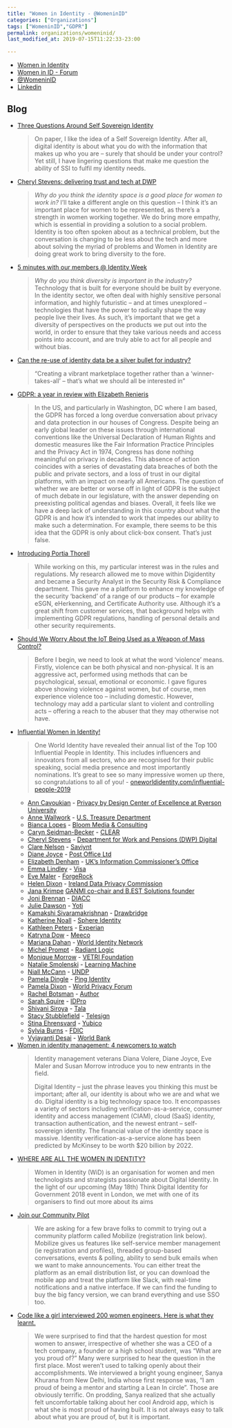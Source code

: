 ```yaml
---
title: "Women in Identity - @WomeninID"
categories: ["Organizations"]
tags: ["WomeninID","GDPR"]
permalink: organizations/womeninid/
last_modified_at: 2019-07-15T11:22:33-23:00

---
```


* [Women in Identity](https://womeninidentity.org)
* [Women in ID - Forum](https://womeninidentity.org/forums/)
* [@WomeninID](https://twitter.com/WomeninID)
* [Linkedin](https://www.linkedin.com/company/women-in-identity/)

## Blog

* [Three Questions Around Self Sovereign Identity](https://womeninidentity.org/2019/07/05/3-questions-self-sovereign-identity/)
  >On paper, I like the idea of a Self Sovereign Identity. After all, digital identity is about what you do with the information that makes up who you are – surely that should be under your control? Yet still, I have lingering questions that make me question the ability of SSI to fulfil my identity needs.
* [Cheryl Stevens: delivering trust and tech at DWP](https://womeninidentity.org/2019/07/03/cheryl-stevens/)
  >*Why do you think the identity space is a good place for women to work in?*
    >I’ll take a different angle on this question – I think it’s an important place for women to be represented, as there’s a strength in women working together. We do bring more empathy, which is essential in providing a solution to a social problem. Identity is too often spoken about as a technical problem, but the conversation is changing to be less about the tech and more about solving the myriad of problems and Women in Identity are doing great work to bring diversity to the fore.
* [5 minutes with our members @ Identity Week](https://womeninidentity.org/2019/07/01/5-minutes-with/)
  >*Why do you think diversity is important in the industry?*
    >Technology that is built for everyone should be built by everyone. In the identity sector, we often deal with highly sensitive personal information, and highly futuristic – and at times unexplored – technologies that have the power to radically shape the way people live their lives. As such, it’s important that we get a diversity of perspectives on the products we put out into the world, in order to ensure that they take various needs and access points into account, and are truly able to act for all people and without bias.
* [Can the re-use of identity data be a silver bullet for industry?](https://womeninidentity.org/2019/06/19/re-use-identity-a-silver-bullet-for-identity/)
  >“Creating a vibrant marketplace together rather than a ‘winner-takes-all’ – that’s what we should all be interested in”
* [GDPR: a year in review with Elizabeth Renieris](https://womeninidentity.org/2019/06/14/gdpr-with-elizabeth-renieris/)
  >In the US, and particularly in Washington, DC where I am based, the GDPR has forced a long overdue conversation about privacy and data protection in our houses of Congress. Despite being an early global leader on these issues through international conventions like the Universal Declaration of Human Rights and domestic measures like the Fair Information Practice Principles and the Privacy Act in 1974, Congress has done nothing meaningful on privacy in decades. This absence of action coincides with a series of devastating data breaches of both the public and private sectors, and a loss of trust in our digital platforms, with an impact on nearly all Americans. The question of whether we are better or worse off in light of GDPR is the subject of much debate in our legislature, with the answer depending on preexisting political agendas and biases. Overall, it feels like we have a deep lack of understanding in this country about what the GDPR is and how it’s intended to work that impedes our ability to make such a determination. For example, there seems to be this idea that the GDPR is only about click-box consent. That’s just false.
* [Introducing Portia Thorell](https://womeninidentity.org/2019/06/14/introducing-portia-thorell/)
  >While working on this, my particular interest was in the rules and regulations. My research allowed me to move within Digidentity and became a Security Analyst in the Security Risk & Compliance department. This gave me a platform to enhance my knowledge of the security ‘backend’ of a range of our products – for example eSGN, eHerkenning, and Certificate Authority use. Although it’s a great shift from customer services, that background helps with implementing GDPR regulations, handling of personal details and other security requirements.
* [Should We Worry About the IoT Being Used as a Weapon of Mass Control?](https://womeninidentity.org/2019/06/12/should-we-worry-about-the-iot-being-used-as-a-weapon-of-mass-control/)
  >Before I begin, we need to look at what the word ‘violence’ means. Firstly, violence can be both physical and non-physical. It is an aggressive act, performed using methods that can be psychological, sexual, emotional or economic. I gave figures above showing violence against women, but of course, men experience violence too – including domestic. However, technology may add a particular slant to violent and controlling acts – offering a reach to the abuser that they may otherwise not have.
* [Influential Women in Identity!](https://womeninidentity.org/2019/06/11/influential-women-in-identity/)
  >One World Identity have revealed their annual list of the Top 100 Influential People in Identity. This includes influencers and innovators from all sectors, who are recognised for their public speaking, social media presence and most importantly nominations. It’s great to see so many impressive women up there, so congratulations to all of you! - [oneworldidentity.com/influential-people-2019](https://oneworldidentity.com/influential-people-2019/)
  * [Ann Cavoukian](https://twitter.com/AnnCavoukian?lang=en) - 
[Privacy by Design Center of Excellence at Ryerson University](https://www.ryerson.ca/pbdce/)
  * [Anne Wallwork](https://www.linkedin.com/in/anne-wallwork-bb365841/) - [U.S. Treasure Department](https://home.treasury.gov/)
  * [Bianca Lopes](https://twitter.com/biasmlopes) - [Bloom Media & Consulting](https://www.biasmlopes.com/)
  * [Caryn Seidman-Becker](https://twitter.com/CLEARcaryn?lang=en) - [CLEAR](http://www.clearme.com/)
  * [Cheryl Stevens](https://www.linkedin.com/in/cheryl-stevens-mbe-883649122/) - [Department for Work and Pensions (DWP) Digital](https://dwpdigital.blog.gov.uk/)
  * [Clare Nelson](https://twitter.com/Safe_SaaS) - [Saviynt](https://www.saviynt.com/)
  * [Diane Joyce](https://twitter.com/kiwiIDgal) - [Post Office Ltd](https://www.postoffice.co.uk/document-certification-service)
  * [Elizabeth Denham](https://www.linkedin.com/in/elizabeth-denham-a5913513/) - [UK’s Information Commissioner’s Office](https://ico.org.uk/)
  * [Emma Lindley](https://twitter.com/EmLindley) - [Visa](https://usa.visa.com/)
  * [Eve Maler](https://twitter.com/xmlgrrl?lang=en) - [ForgeRock](https://www.forgerock.com/)
  * [Helen Dixon](https://www.linkedin.com/in/helen-dixon-1765318/) - [Ireland Data Privacy Commission](https://www.dataprotection.ie/)
  * [Jana Krimpe](https://twitter.com/JanaKrimpe?lang=en) [GANMI co-chair and B.EST Solutions founder](https://www.eema.org/work-channels/ganmi/)
  * [Joni Brennan](https://twitter.com/jonibrennan) - [DIACC](https://diacc.ca/)
  * [Julie Dawson](https://twitter.com/surfandturftech) - [Yoti](https://www.yoti.com/)
  * [Kamakshi Sivaramakrishnan](https://twitter.com/kamakshis) - [Drawbridge](http://www.drawbridge.com/)
  * [Katherine Noall](https://twitter.com/_katherinen) - [Sphere Identity](https://sphereidentity.com/)
  * [Kathleen Peters](https://twitter.com/KathleenMPeters?lang=en) - [Experian](http://www.experian.com/)
  * [Katryna Dow](https://twitter.com/katrynadow) - [Meeco](https://meeco.me/)
  * [Mariana Dahan](https://twitter.com/marianadahan) - [World Identity Network](https://www.win.systems/)
  * [Michel Prompt](https://www.linkedin.com/in/michel-prompt-197127/) - [Radiant Logic](https://www.radiantlogic.com)
  * [Monique Morrow](https://twitter.com/moniquejmorrow) - [VETRI Foundation](https://vetri.global/)
  * [Natalie Smolenski](https://twitter.com/NSmolenski) - [Learning Machine](https://www.learningmachine.com/)
  * [Niall McCann](https://www.linkedin.com/in/niall-mccann-7787547/) - [UNDP](https://www.undp.org/content/undp/en/home.html)
  * [Pamela Dingle](https://twitter.com/pamelarosiedee) - [Ping Identity](https://www.pingidentity.com/)
  * [Pamela Dixon](https://twitter.com/thepamdixon?lang=en) - [World Privacy Forum](http://www.worldprivacyforum.org/)
  * [Rachel Botsman](https://twitter.com/rachelbotsman?ref_src=twsrc%5Egoogle%7Ctwcamp%5Eserp%7Ctwgr%5Eauthor) - [Author](https://rachelbotsman.com/)
  * [Sarah Squire](https://twitter.com/SarahKSquire) - [IDPro](https://idpro.org/)
  * [Shivani Siroya](https://twitter.com/shivsiroya) - [Tala](https://tala.co/)
  * [Stacy Stubblefield](https://www.linkedin.com/in/stacystubblefield/) - [Telesign](https://www.telesign.com/)
  * [Stina Ehrensvard](https://www.linkedin.com/in/stinaehrensvard/) - [Yubico](https://www.yubico.com/)
  * [Sylvia Burns](https://twitter.com/burnsbird22) - [FDIC](https://www.fdic.gov/)
  * [Vyjayanti Desai](https://twitter.com/vyjayantidesai) - [World Bank](https://www.worldbank.org/)
* [Women in identity management: 4 newcomers to watch](https://womeninidentity.org/2019/01/14/women-in-identity-management-4-newcomers-to-watch/)
  >Identity management veterans Diana Volere, Diane Joyce, Eve Maler and Susan Morrow introduce you to new entrants in the field.
  >
  >Digital Identity – just the phrase leaves you thinking this must be important; after all, our identity is about who we are and what we do. Digital identity is a big technology space too. It encompasses a variety of sectors including verification-as-a-service, consumer identity and access management (CIAM), cloud (SaaS) identity, transaction authentication, and the newest entrant – self-sovereign identity. The financial value of the identity space is massive. Identity verification-as-a-service alone has been predicted by McKinsey to be worth $20 billion by 2022.
* [WHERE ARE ALL THE WOMEN IN IDENTITY?](https://womeninidentity.org/2018/07/25/where-are-all-the-women-in-identity/)
  >Women in Identity (WiD) is an organisation for women and men technologists and strategists passionate about Digital Identity. In the light of our upcoming (May 18th) Think Digital Identity for Government 2018 event in London, we met with one of its organisers to find out more about its aims
* [Join our Community Pilot](https://womeninidentity.org/2018/03/28/join-our-community-pilot/)
  >We are asking for a few brave folks to commit to trying out a community platform called Mobilize (registration link below).  Mobilize gives us features like self-service member management (ie registration and profiles),  threaded group-based conversations, events & polling, ability to send bulk emails when we want to make announcements.  You can either treat the platform as an email distribution list, or you can download the mobile app and treat the platform like Slack, with real-time notifications and a native interface. If we can find the funding to buy the big fancy version, we can brand everything and use SSO too.
* [Code like a girl interviewed 200 women engineers. Here is what they learnt.](https://womeninidentity.org/2017/08/23/clare-nelson/)
  >We were surprised to find that the hardest question for most women to answer, irrespective of whether she was a CEO of a tech company, a founder or a high school student, was “What are you proud of?” Many were surprised to hear the question in the first place. Most weren’t used to talking openly about their accomplishments. We interviewed a bright young engineer, Sanya Khurana from New Delhi, India whose first response was, “I am proud of being a mentor and starting a Lean In circle”. Those are obviously terrific. On prodding, Sanya realized that she actually felt uncomfortable talking about her cool Android app, which is what she is most proud of having built. It is not always easy to talk about what you are proud of, but it is important.

